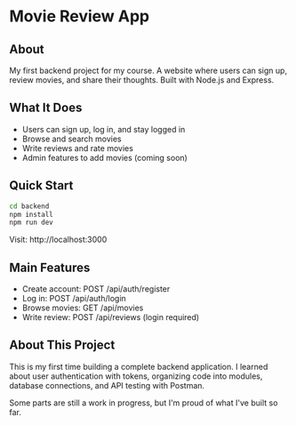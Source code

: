 # Movie Review App

## About
My first backend project for my course. A website where users can sign up, review movies, and share their thoughts. Built with Node.js and Express.

## What It Does
- Users can sign up, log in, and stay logged in
- Browse and search movies
- Write reviews and rate movies
- Admin features to add movies (coming soon)

## Quick Start
```bash
cd backend
npm install
npm run dev
```
Visit: http://localhost:3000



## Main Features
- Create account: POST /api/auth/register
- Log in: POST /api/auth/login  
- Browse movies: GET /api/movies
- Write review: POST /api/reviews (login required)

## About This Project
This is my first time building a complete backend application. I learned about user authentication with tokens, organizing code into modules, database connections, and API testing with Postman.

Some parts are still a work in progress, but I'm proud of what I've built so far.
